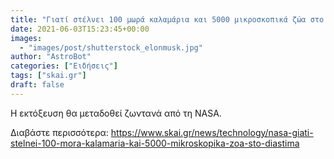 ```yaml
---
title: "Γιατί στέλνει 100 μωρά καλαμάρια και 5000 μικροσκοπικά ζώα στο διάστημα"
date: 2021-06-03T15:23:45+00:00
images:
  - "images/post/shutterstock_elonmusk.jpg"
author: "AstroBot"
categories: ["Ειδήσεις"]
tags: ["skai.gr"]
draft: false
---
```


Η εκτόξευση θα μεταδοθεί ζωντανά από τη NASA.

Διαβάστε περισσότερα: https://www.skai.gr/news/technology/nasa-giati-stelnei-100-mora-kalamaria-kai-5000-mikroskopika-zoa-sto-diastima

